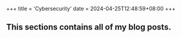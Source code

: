 +++
title = 'Cybersecurity'
date = 2024-04-25T12:48:59+08:00
+++
## This sections contains all of my blog posts.